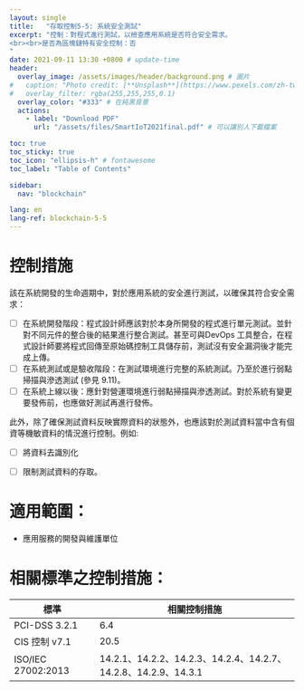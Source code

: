 ```yaml
---
layout: single
title:   "存取控制5-5: 系統安全測試"
excerpt: "控制：對程式進行測試，以檢查應用系統是否符合安全需求。
<br><br>是否為區塊鏈特有安全控制：否
" 
date: 2021-09-11 13:30 +0800 # update-time
header:
  overlay_image: /assets/images/header/background.png # 圖片
#   caption: "Photo credit: [**Unsplash**](https://www.pexels.com/zh-tw/search/earth/)" # 可以表示圖片來源
#   overlay_filter: rgba(255,255,255,0.1)
  overlay_color: "#333" # 在純黑背景
  actions:
    - label: "Download PDF"
      url: "/assets/files/SmartIoT2021final.pdf" # 可以讓別人下載檔案

toc: true
toc_sticky: true
toc_icon: "ellipsis-h" # fontawesome
toc_label: "Table of Contents"

sidebar:
  nav: "blockchain"

lang: en
lang-ref: blockchain-5-5
---
```



# 控制措施
該在系統開發的生命週期中，對於應用系統的安全進行測試，以確保其符合安全需求：

- [ ] 在系統開發階段：程式設計師應該對於本身所開發的程式進行單元測試。並針對不同元件的整合後的結果進行整合測試。甚至可與DevOps 工具整合，在程式設計師要將程式回傳至原始碼控制工具儲存前，測試沒有安全漏洞後才能完成上傳。
- [ ] 在系統測試或是驗收階段：在測試環境進行完整的系統測試。乃至於進行弱點掃描與滲透測試 (參見 9.11)。
- [ ] 在系統上線以後：應針對營運環境進行弱點掃描與滲透測試。對於系統有變更要發佈前，也應做好測試再進行發佈。

此外，除了確保測試資料反映實際資料的狀態外，也應該對於測試資料當中含有個資等機敏資料的情況進行控制。例如:
- [ ] 將資料去識別化
- [ ] 限制測試資料的存取。


# 適用範圍：
- 應用服務的開發與維護單位



# 相關標準之控制措施：

|        標準        |  相關控制措施   |
| ---------------- | ------------- |
|      PCI-DSS 3.2.1      |   6.4|
|   CIS 控制 v7.1    | 20.5 |
| ISO/IEC 27002:2013 | 14.2.1、14.2.2、14.2.3、14.2.4、14.2.7、14.2.8、14.2.9、14.3.1 |
